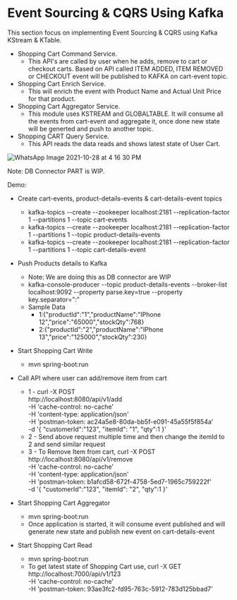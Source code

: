 # Event Sourcing & CQRS Using Kafka

This section focus on implementing Event Sourcing & CQRS using Kafka KStream & KTable. 



- Shopping Cart Command Service. 
	- This API's are called by user when he adds, remove to cart or checkout carts. Based on API called ITEM ADDED, ITEM REMOVED or CHECKOUT event will be published to KAFKA on cart-event topic.
- Shopping Cart Enrich Service. 
	- This will enrich the event with Product Name and Actual Unit Price for that product.
- Shopping Cart Aggregator Service. 
	- This module uses KSTREAM and GLOBALTABLE. It will consume all the events from cart-event and aggregate it, once done new state will be generted and push to another topic.
- Shopping CART Query Service. 
	- This API reads the data reads and shows latest state of User Cart.

![WhatsApp Image 2021-10-28 at 4 16 30 PM](https://user-images.githubusercontent.com/23295769/139241202-d8ef26b8-86f6-484a-908b-038fda1a70fd.jpeg)

Note: DB Connector PART is WIP.

Demo:
- Create cart-events, product-details-events & cart-details-event topics
    - kafka-topics --create --zookeeper localhost:2181 --replication-factor 1 --partitions 1 --topic cart-events 
    - kafka-topics --create --zookeeper localhost:2181 --replication-factor 1 --partitions 1 --topic product-details-events
    - kafka-topics --create --zookeeper localhost:2181 --replication-factor 1 --partitions 1 --topic cart-details-event


- Push Products details to Kafka
    - Note: We are doing this as DB connector are WIP
    - kafka-console-producer --topic product-details-events --broker-list localhost:9092 --property parse.key=true --property key.separator=":"
    - Sample Data
        - 1:{"productId":"1","productName":"IPhone 12","price":"65000","stockQty":768}
        - 2:{"productId":"2","productName":"IPhone 13","price":"125000","stockQty":230}

- Start Shopping Cart Write
    - mvn spring-boot:run

- Call API where user can add/remove item from cart
    - 1 - curl -X POST \
  http://localhost:8080/api/v1/add \
  -H 'cache-control: no-cache' \
  -H 'content-type: application/json' \
  -H 'postman-token: ac24a5e8-80da-bb5f-e091-45a55f5f854a' \
  -d '{
	"customerId":"123",
	"itemId": "1",
	"qty":1
}'
    - 2 - Send above request multiple time and then change the itemId to 2 and send similar request
    - 3 - To Remove Item from cart, curl -X POST \
  http://localhost:8080/api/v1/remove \
  -H 'cache-control: no-cache' \
  -H 'content-type: application/json' \
  -H 'postman-token: b1afcd58-672f-4758-5ed7-1965c759222f' \
  -d '{
	"customerId":"123",
	"itemId": "2",
	"qty":1
}'

- Start Shopping Cart Aggregator
    - mvn spring-boot:run 
    - Once application is started, it will consume event published and will generate new state and publish new event on cart-details-event

- Start Shopping Cart Read
    - mvn spring-boot:run
    - To get latest state of Shopping Cart use,
    curl -X GET \
  http://localhost:7000/api/v1/123 \
  -H 'cache-control: no-cache' \
  -H 'postman-token: 93ae3fc2-fd95-763c-5912-783d125bbad7'
